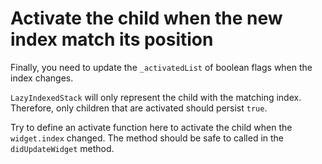 # Activate the child when the new index match its position

Finally, you need to update the `_activatedList` of boolean flags when the index
changes.

`LazyIndexedStack` will only represent the child with the matching index.
Therefore, only children that are activated should persist `true`.

Try to define an activate function here to activate the child
when the `widget.index` changed.
The method should be safe to called in the `didUpdateWidget` method.
